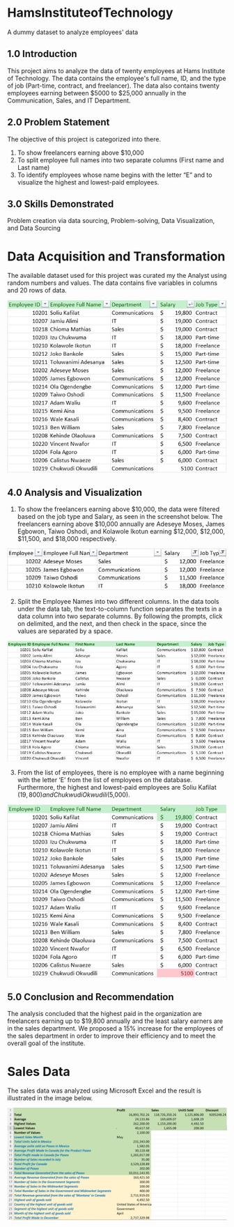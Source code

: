 # HamsInstituteofTechnology
A dummy dataset to analyze employees' data
## 1.0  Introduction
This project aims to analyze the data of twenty employees at Hams Institute of Technology. The data contains the employee's full name, ID, and the type of job (Part-time, contract, and freelancer). The data also contains twenty employees earning between $5000 to $25,000 annually in the Communication, Sales, and IT Department.
## 2.0 Problem Statement
The objective of this project is categorized into there. 
1. To show freelancers earning above $10,000
2. To split employee full names into two separate columns (First name and Last name)
3. To identify employees whose name begins with the letter “E” and to visualize the highest and lowest-paid employees.
## 3.0 Skills Demonstrated
Problem creation via data sourcing, Problem-solving, Data Visualization, and Data Sourcing
# Data Acquisition and Transformation
The available dataset used for this project was curated my the Analyst using random numbers and values. The data contains five variables in columns and 20 rows of data. 

![](HamsData.jpg)
## 4.0 Analysis and Visualization
1. To show the freelancers earning above $10,000, the data were filtered based on the job type and Salary, as seen in the screenshot below. The freelancers earning above $10,000 annually are Adeseye Moses, James Egbowon, Taiwo Oshodi, and Kolawole Ikotun earning $12,000, $12,000, $11,500, and $18,000 respectively.

![](FreelancersSal.jpg)

2. Split the Employee Names into two different columns.
In the data tools under the data tab, the text-to-column function separates the texts in a data column into two separate columns. By following the prompts, click on delimited, and the next, and then check in the space, since the values are separated by a space. 

![](Seperatednames.jpg)

3. From the list of employees, there is no employee with a name beginning with the letter ‘E’ from the list of employees on the database. Furthermore, the highest and lowest-paid employees are Soliu Kafilat ($19,800) and Chukwudi Okwudili ($5,000).

![](MinMaxSal.jpg)

## 5.0 Conclusion and Recommendation
The analysis concluded that the highest paid in the organization are freelancers earning up to $19,800 annually and the least salary earners are in the sales department. We proposed a 15% increase for the employees of the sales department in order to improve their efficiency and to meet the overall goal of the institute. 



# Sales Data 
The sales data was analyzed using Microsoft Excel and the result is illustrated in the image below.

![](Task2and3.jpg)
